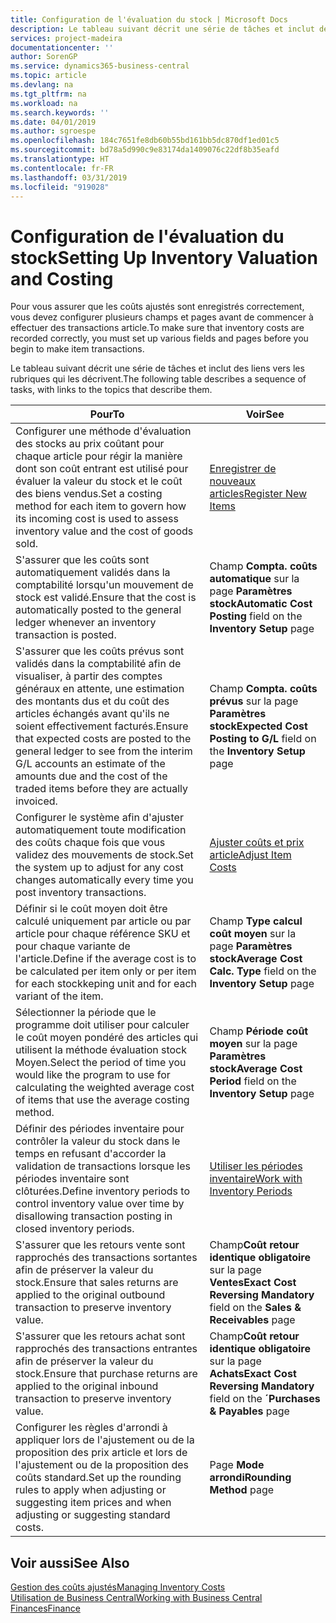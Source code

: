 ```yaml
---
title: Configuration de l'évaluation du stock | Microsoft Docs
description: Le tableau suivant décrit une série de tâches et inclut des liens vers les rubriques qui les décrivent.
services: project-madeira
documentationcenter: ''
author: SorenGP
ms.service: dynamics365-business-central
ms.topic: article
ms.devlang: na
ms.tgt_pltfrm: na
ms.workload: na
ms.search.keywords: ''
ms.date: 04/01/2019
ms.author: sgroespe
ms.openlocfilehash: 184c7651fe8db60b55bd161bb5dc870df1ed01c5
ms.sourcegitcommit: bd78a5d990c9e83174da1409076c22df8b35eafd
ms.translationtype: HT
ms.contentlocale: fr-FR
ms.lasthandoff: 03/31/2019
ms.locfileid: "919028"
---
```

# <a name="setting-up-inventory-valuation-and-costing"></a><span data-ttu-id="a33be-103">Configuration de l'évaluation du stock</span><span class="sxs-lookup"><span data-stu-id="a33be-103">Setting Up Inventory Valuation and Costing</span></span>
<span data-ttu-id="a33be-104">Pour vous assurer que les coûts ajustés sont enregistrés correctement, vous devez configurer plusieurs champs et pages avant de commencer à effectuer des transactions article.</span><span class="sxs-lookup"><span data-stu-id="a33be-104">To make sure that inventory costs are recorded correctly, you must set up various fields and pages before you begin to make item transactions.</span></span>

<span data-ttu-id="a33be-105">Le tableau suivant décrit une série de tâches et inclut des liens vers les rubriques qui les décrivent.</span><span class="sxs-lookup"><span data-stu-id="a33be-105">The following table describes a sequence of tasks, with links to the topics that describe them.</span></span>

|<span data-ttu-id="a33be-106">**Pour**</span><span class="sxs-lookup"><span data-stu-id="a33be-106">**To**</span></span>|<span data-ttu-id="a33be-107">**Voir**</span><span class="sxs-lookup"><span data-stu-id="a33be-107">**See**</span></span>|  
|------------|-------------|  
|<span data-ttu-id="a33be-108">Configurer une méthode d'évaluation des stocks au prix coûtant pour chaque article pour régir la manière dont son coût entrant est utilisé pour évaluer la valeur du stock et le coût des biens vendus.</span><span class="sxs-lookup"><span data-stu-id="a33be-108">Set a costing method for each item to govern how its incoming cost is used to assess inventory value and the cost of goods sold.</span></span>|[<span data-ttu-id="a33be-109">Enregistrer de nouveaux articles</span><span class="sxs-lookup"><span data-stu-id="a33be-109">Register New Items</span></span>](inventory-how-register-new-items.md)|  
|<span data-ttu-id="a33be-110">S'assurer que les coûts sont automatiquement validés dans la comptabilité lorsqu'un mouvement de stock est validé.</span><span class="sxs-lookup"><span data-stu-id="a33be-110">Ensure that the cost is automatically posted to the general ledger whenever an inventory transaction is posted.</span></span>|<span data-ttu-id="a33be-111">Champ **Compta. coûts automatique** sur la page **Paramètres stock**</span><span class="sxs-lookup"><span data-stu-id="a33be-111">**Automatic Cost Posting** field on the **Inventory Setup** page</span></span>|  
|<span data-ttu-id="a33be-112">S'assurer que les coûts prévus sont validés dans la comptabilité afin de visualiser, à partir des comptes généraux en attente, une estimation des montants dus et du coût des articles échangés avant qu'ils ne soient effectivement facturés.</span><span class="sxs-lookup"><span data-stu-id="a33be-112">Ensure that expected costs are posted to the general ledger to see from the interim G/L accounts an estimate of the amounts due and the cost of the traded items before they are actually invoiced.</span></span>|<span data-ttu-id="a33be-113">Champ **Compta. coûts prévus** sur la page **Paramètres stock**</span><span class="sxs-lookup"><span data-stu-id="a33be-113">**Expected Cost Posting to G/L** field on the **Inventory Setup** page</span></span>|  
|<span data-ttu-id="a33be-114">Configurer le système afin d'ajuster automatiquement toute modification des coûts chaque fois que vous validez des mouvements de stock.</span><span class="sxs-lookup"><span data-stu-id="a33be-114">Set the system up to adjust for any cost changes automatically every time you post inventory transactions.</span></span>|[<span data-ttu-id="a33be-115">Ajuster coûts et prix article</span><span class="sxs-lookup"><span data-stu-id="a33be-115">Adjust Item Costs</span></span>](inventory-how-adjust-item-costs.md)|  
|<span data-ttu-id="a33be-116">Définir si le coût moyen doit être calculé uniquement par article ou par article pour chaque référence SKU et pour chaque variante de l'article.</span><span class="sxs-lookup"><span data-stu-id="a33be-116">Define if the average cost is to be calculated per item only or per item for each stockkeping unit and for each variant of the item.</span></span>|<span data-ttu-id="a33be-117">Champ **Type calcul coût moyen** sur la page **Paramètres stock**</span><span class="sxs-lookup"><span data-stu-id="a33be-117">**Average Cost Calc. Type** field on the **Inventory Setup** page</span></span>|  
|<span data-ttu-id="a33be-118">Sélectionner la période que le programme doit utiliser pour calculer le coût moyen pondéré des articles qui utilisent la méthode évaluation stock Moyen.</span><span class="sxs-lookup"><span data-stu-id="a33be-118">Select the period of time you would like the program to use for calculating the weighted average cost of items that use the average costing method.</span></span>|<span data-ttu-id="a33be-119">Champ **Période coût moyen** sur la page **Paramètres stock**</span><span class="sxs-lookup"><span data-stu-id="a33be-119">**Average Cost Period** field on the **Inventory Setup** page</span></span>|  
|<span data-ttu-id="a33be-120">Définir des périodes inventaire pour contrôler la valeur du stock dans le temps en refusant d'accorder la validation de transactions lorsque les périodes inventaire sont clôturées.</span><span class="sxs-lookup"><span data-stu-id="a33be-120">Define inventory periods to control inventory value over time by disallowing transaction posting in closed inventory periods.</span></span>|[<span data-ttu-id="a33be-121">Utiliser les périodes inventaire</span><span class="sxs-lookup"><span data-stu-id="a33be-121">Work with Inventory Periods</span></span>](finance-how-to-work-with-inventory-periods.md)|  
|<span data-ttu-id="a33be-122">S'assurer que les retours vente sont rapprochés des transactions sortantes afin de préserver la valeur du stock.</span><span class="sxs-lookup"><span data-stu-id="a33be-122">Ensure that sales returns are applied to the original outbound transaction to preserve inventory value.</span></span>|<span data-ttu-id="a33be-123">Champ**Coût retour identique obligatoire** sur la page **Ventes**</span><span class="sxs-lookup"><span data-stu-id="a33be-123">**Exact Cost Reversing Mandatory** field on the **Sales & Receivables** page</span></span>|  
|<span data-ttu-id="a33be-124">S'assurer que les retours achat sont rapprochés des transactions entrantes afin de préserver la valeur du stock.</span><span class="sxs-lookup"><span data-stu-id="a33be-124">Ensure that purchase returns are applied to the original inbound transaction to preserve inventory value.</span></span>|<span data-ttu-id="a33be-125">Champ**Coût retour identique obligatoire** sur la page **Achats**</span><span class="sxs-lookup"><span data-stu-id="a33be-125">**Exact Cost Reversing Mandatory** field on the **´Purchases & Payables** page</span></span>|
|<span data-ttu-id="a33be-126">Configurer les règles d'arrondi à appliquer lors de l'ajustement ou de la proposition des prix article et lors de l'ajustement ou de la proposition des coûts standard.</span><span class="sxs-lookup"><span data-stu-id="a33be-126">Set up the rounding rules to apply when adjusting or suggesting item prices and when adjusting or suggesting standard costs.</span></span>|<span data-ttu-id="a33be-127">Page **Mode arrondi**</span><span class="sxs-lookup"><span data-stu-id="a33be-127">**Rounding Method** page</span></span>|  

## <a name="see-also"></a><span data-ttu-id="a33be-128">Voir aussi</span><span class="sxs-lookup"><span data-stu-id="a33be-128">See Also</span></span>  
[<span data-ttu-id="a33be-129">Gestion des coûts ajustés</span><span class="sxs-lookup"><span data-stu-id="a33be-129">Managing Inventory Costs</span></span>](finance-manage-inventory-costs.md)  
[<span data-ttu-id="a33be-130">Utilisation de Business Central</span><span class="sxs-lookup"><span data-stu-id="a33be-130">Working with Business Central</span></span>](ui-work-product.md)  
[<span data-ttu-id="a33be-131">Finances</span><span class="sxs-lookup"><span data-stu-id="a33be-131">Finance</span></span>](finance.md)  
